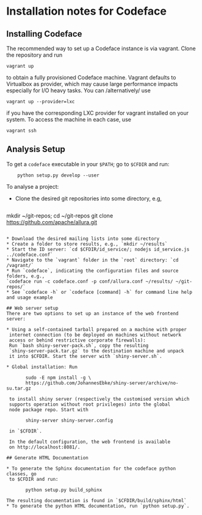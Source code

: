 # Installation notes for Codeface

## Installing Codeface
The recommended way to set up a Codeface instance is via
vagrant. Clone the repository and run

	vagrant up

to obtain a fully provisioned Codeface machine. Vagrant defaults to
Virtualbox as provider, which may cause large performance impacts
especially for I/O heavy tasks. You can /alternatively/ use

	vagrant up --provider=lxc

if you have the corresponding LXC provider for vagrant installed on
your system. To access the machine in each case, use

	vagrant ssh

## Analysis Setup

To get a `codeface` executable in your `$PATH`; go to `$CFDIR` and run:

        python setup.py develop --user

To analyse a project:

* Clone the desired git repositories into some directory, e.g,

	```
mkdir ~/git-repos;
cd ~/git-repos
git clone https://github.com/apache/allura.git
 ```

* Download the desired mailing lists into some directory
* Create a folder to store results, e.g., `mkdir ~/results`
* Start the ID server: `cd $CFDIR/id_service/; nodejs id_service.js ../codeface.conf`
* Navigate to the `vagrant` folder in the `root` directory: `cd /vagrant/`
* Run `codeface`, indicating the configuration files and source folders, e.g.,
`codeface run -c codeface.conf -p conf/allura.conf ~/results/ ~/git-repos/`
* See `codeface -h` or `codeface [command] -h` for command line help and usage example

## Web server setup
There are two options to set up an instance of the web frontend server:

* Using a self-contained tarball prepared on a machine with proper
  internet connection (to be deployed on machines without network
  access or behind restrictive corporate firewalls):
  Run `bash shiny-server-pack.sh`, copy the resulting
  `shiny-server-pack.tar.gz` to the destination machine and unpack
  it into $CFDIR. Start the server with `shiny-server.sh`.

* Global installation: Run

        sudo -E npm install -g \
        https://github.com/JohannesEbke/shiny-server/archive/no-su.tar.gz

  to install shiny server (respectively the customised version which
  supports operation without root privileges) into the global
  node package repo. Start with

        shiny-server shiny-server.config

  in `$CFDIR`.

  In the default configuration, the web frontend is available
  on http://localhost:8081/.

## Generate HTML Documentation

* To generate the Sphinx documentation for the codeface python classes, go
  to $CFDIR and run:

        python setup.py build_sphinx

The resulting documentation is found in `$CFDIR/build/sphinx/html`
* To generate the python HTML documentation, run `python setup.py`.
